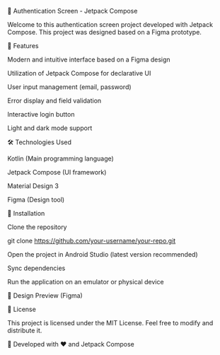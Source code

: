 📱 Authentication Screen - Jetpack Compose

Welcome to this authentication screen project developed with Jetpack Compose. This project was designed based on a Figma prototype.

📌 Features

Modern and intuitive interface based on a Figma design

Utilization of Jetpack Compose for declarative UI

User input management (email, password)

Error display and field validation

Interactive login button

Light and dark mode support

🛠️ Technologies Used

Kotlin (Main programming language)

Jetpack Compose (UI framework)

Material Design 3


Figma (Design tool)

🚀 Installation

Clone the repository

   git clone https://github.com/your-username/your-repo.git

Open the project in Android Studio (latest version recommended)

Sync dependencies

Run the application on an emulator or physical device


🎨 Design Preview (Figma)


📜 License

This project is licensed under the MIT License. Feel free to modify and distribute it.

🚀 Developed with ❤️ and Jetpack Compose


